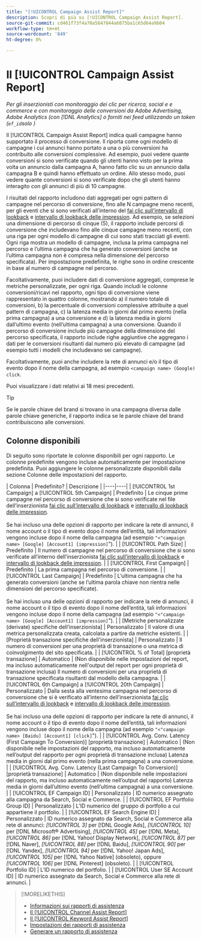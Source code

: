 ```yaml
---
title: "[!UICONTROL Campaign Assist Report]"
description: Scopri di più su [!UICONTROL Campaign Assist Report].
source-git-commit: cd461f73f4a70a5647844a6075ba1c65d64a9b04
workflow-type: tm+mt
source-wordcount: '849'
ht-degree: 0%

---
```


# Il [!UICONTROL Campaign Assist Report]

*Per gli inserzionisti con monitoraggio dei clic per ricerca, social e e commerce e con monitoraggio delle conversioni da Adobe Advertising, Adobe Analytics (con [!DNL Analytics] o forniti nei feed utilizzando un token (`ef_id`solo )*

Il [!UICONTROL Campaign Assist Report] indica quali campagne hanno supportato il processo di conversione. Il riporta come ogni modello di campagne i cui annunci hanno portato a una o più conversioni ha contribuito alle conversioni complessive. Ad esempio, puoi vedere quante conversioni si sono verificate quando gli utenti hanno visto per la prima volta un annuncio dalla campagna A, hanno fatto clic su un annuncio dalla campagna B e quindi hanno effettuato un ordine. Allo stesso modo, puoi vedere quante conversioni si sono verificate dopo che gli utenti hanno interagito con gli annunci di più di 10 campagne.

I risultati del rapporto includono dati aggregati per ogni pattern di campagne nel percorso di conversione, fino alle N campagne meno recenti, per gli eventi che si sono verificati all’interno del [fai clic sull’intervallo di lookback](/help/search-social-commerce/glossary.md#c-d) e [intervallo di lookback delle impression](/help/search-social-commerce/glossary.md#i-j). Ad esempio, se selezioni una dimensione di percorso di cinque (5), il rapporto include percorsi di conversione che includevano fino alle cinque campagne meno recenti, con una riga per ogni modello di campagne di cui sono stati tracciati gli eventi. Ogni riga mostra un modello di campagne, inclusa la prima campagna nel percorso e l’ultima campagna che ha generato conversioni (anche se l’ultima campagna non è compresa nella dimensione del percorso specificata). Per impostazione predefinita, le righe sono in ordine crescente in base al numero di campagne nel percorso.

Facoltativamente, puoi includere dati di conversione aggregati, comprese le metriche personalizzate, per ogni riga. Quando includi le colonne conversioni/ricavi nel rapporto, ogni tipo di conversione viene rappresentato in quattro colonne, mostrando a) il numero totale di conversioni, b) la percentuale di conversioni complessive attribuite a quel pattern di campagna, c) la latenza media in giorni dal primo evento (nella prima campagna) a una conversione e d) la latenza media in giorni dall’ultimo evento (nell’ultima campagna) a una conversione. Quando il percorso di conversione include più campagne della dimensione del percorso specificata, il rapporto include righe aggiuntive che aggregano i dati per le conversioni risultanti dal numero più elevato di campagne (ad esempio tutti i modelli che includevano sei campagne).

Facoltativamente, puoi anche includere la rete di annunci e/o il tipo di evento dopo il nome della campagna, ad esempio `<campaign name> (Google) click`.

Puoi visualizzare i dati relativi ai 18 mesi precedenti.

>[!TIP]
>
>Se le parole chiave del brand si trovano in una campagna diversa dalle parole chiave generiche, il rapporto indica se le parole chiave del brand contribuiscono alle conversioni.

## Colonne disponibili

Di seguito sono riportate le colonne disponibili per ogni rapporto. Le colonne predefinite vengono incluse automaticamente per impostazione predefinita. Puoi aggiungere le colonne personalizzate disponibili dalla sezione Colonne delle impostazioni del rapporto.

| Colonna | Predefinito? | Descrizione |
|----|----|
| [!UICONTROL 1st Campaign] a [!UICONTROL 5th Campaign] | Predefinito | Le cinque prime campagne nel percorso di conversione che si sono verificate nel file dell’inserzionista [fai clic sull’intervallo di lookback](/help/search-social-commerce/glossary.md#c-d) e [intervallo di lookback delle impression](/help/search-social-commerce/glossary.md#i-j).<br><br>Se hai incluso una delle opzioni di rapporto per indicare la rete di annunci, il nome account o il tipo di evento dopo il nome dell’entità, tali informazioni vengono incluse dopo il nome della campagna (ad esempio `"<"campaign name> [Google] [Account1] [impression]`&quot;). |
| [!UICONTROL Path Size] | Predefinito | Il numero di campagne nel percorso di conversione che si sono verificate all’interno dell’inserzionista [fai clic sull’intervallo di lookback](/help/search-social-commerce/glossary.md#c-d) e [intervallo di lookback delle impression](/help/search-social-commerce/glossary.md#i-j). |
| [!UICONTROL First Campaign] | Predefinito | La prima campagna nel percorso di conversione. |
| [!UICONTROL Last Campaign] | Predefinito | L’ultima campagna che ha generato conversioni (anche se l’ultima parola chiave non rientra nelle dimensioni del percorso specificate).<br><br>Se hai incluso una delle opzioni di rapporto per indicare la rete di annunci, il nome account o il tipo di evento dopo il nome dell’entità, tali informazioni vengono incluse dopo il nome della campagna (ad esempio `"<"campaign name> [Google] [Account1] [impression]`&quot;). |
| \[Metriche personalizzate (derivate) specifiche dell’inserzionista\] | Personalizzato | Il valore di una metrica personalizzata creata, calcolata a partire da metriche esistenti. |
| \[Proprietà transazione specifiche dell&#39;inserzionista\] | Personalizzato | Il numero di conversioni per una proprietà di transazione o una metrica di coinvolgimento del sito specificata. |
| [!UICONTROL % of Total] \[proprietà transazione\] | Automatico | (Non disponibile nelle impostazioni del report, ma incluso automaticamente nell&#39;output del report per ogni proprietà di transazione inclusa) Il numero di conversioni per una proprietà di transazione specificata risultanti dal modello della campagna. |
| [!UICONTROL 6th Campaign] a [!UICONTROL 20th Campaign] | Personalizzato | Dalla sesta alla ventesima campagna nel percorso di conversione che si è verificato all’interno dell’inserzionista [fai clic sull’intervallo di lookback](/help/search-social-commerce/glossary.md#c-d) e [intervallo di lookback delle impression](/help/search-social-commerce/glossary.md#i-j).<br><br>Se hai incluso una delle opzioni di rapporto per indicare la rete di annunci, il nome account o il tipo di evento dopo il nome dell’entità, tali informazioni vengono incluse dopo il nome della campagna (ad esempio `"<"campaign name> [Baidu] [Account1] [click]`&quot;). |
| [!UICONTROL Avg. Conv. Latency (First Campaign To Conversion)] \[proprietà transazione\] | Automatico | (Non disponibile nelle impostazioni del rapporto, ma incluso automaticamente nell’output del rapporto per ogni proprietà di transazione inclusa) Latenza media in giorni dal primo evento (nella prima campagna) a una conversione. |
| [!UICONTROL Avg. Conv. Latency (Last Campaign To Conversion)] \[proprietà transazione\] | Automatico | (Non disponibile nelle impostazioni del rapporto, ma incluso automaticamente nell’output del rapporto) Latenza media in giorni dall’ultimo evento (nell’ultima campagna) a una conversione. |
| [!UICONTROL EF Campaign ID] | Personalizzato | ID numerico assegnato alla campagna da Search, Social e Commerce. |
| [!UICONTROL EF Portfolio Group ID] | Personalizzato | L’ID numerico del gruppo di portfolio a cui appartiene il portfolio. |
| [!UICONTROL EF Search Engine ID] | Personalizzato | ID numerico assegnato da Search, Social e Commerce alla rete di annunci: <i>[!UICONTROL 3]</i> per [!DNL Google Ads], <i>[!UICONTROL 10]</i> per [!DNL Microsoft® Advertising], <i>[!UICONTROL 45]</i> per [!DNL Meta], <i>[!UICONTROL 86]</i> per [!DNL Yahoo! Display Network], <i>[!UICONTROL 87]</i> per [!DNL Naver], <i>[!UICONTROL 88]</i> per [!DNL Baidu], <i>[!UICONTROL 90]</i> per [!DNL Yandex], <i>[!UICONTROL 94]</i> per [!DNL Yahoo! Japan Ads], <i>[!UICONTROL 105]</i> per [!DNL Yahoo Native] (obsoleto), oppure <i>[!UICONTROL 106]</i> per [!DNL Pinterest] (obsoleto). |
| [!UICONTROL Portfolio ID] | L’ID numerico del portfolio. |
| [!UICONTROL User SE Account ID] | ID numerico assegnato da Search, Social e Commerce alla rete di annunci. |

<table style="table-layout:auto">

>[!MORELIKETHIS]
>
>* [Informazioni sui rapporti di assistenza](assist-report-about.md)
>* [Il [!UICONTROL Channel Assist Report]](channel-assist-report.md)
>* [Il [!UICONTROL Keyword Assist Report]](keyword-assist-report.md)
>* [Impostazioni dei rapporti di assistenza](assist-report-settings.md)
>* [Generare un rapporto di assistenza](assist-report-generate.md)

